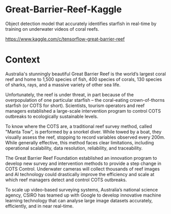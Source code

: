 # Great-Barrier-Reef-Kaggle
Object detection model that accurately identifies starfish in real-time by training on underwater videos of coral reefs.

https://www.kaggle.com/c/tensorflow-great-barrier-reef


# Context
Australia's stunningly beautiful Great Barrier Reef is the world’s largest coral reef and home to 1,500 species of fish, 400 species of corals, 130 species of sharks, rays, and a massive variety of other sea life.

Unfortunately, the reef is under threat, in part because of the overpopulation of one particular starfish – the coral-eating crown-of-thorns starfish (or COTS for short). Scientists, tourism operators and reef managers established a large-scale intervention program to control COTS outbreaks to ecologically sustainable levels.

To know where the COTS are, a traditional reef survey method, called "Manta Tow", is performed by a snorkel diver. While towed by a boat, they visually assess the reef, stopping to record variables observed every 200m. While generally effective, this method faces clear limitations, including operational scalability, data resolution, reliability, and traceability.

The Great Barrier Reef Foundation established an innovation program to develop new survey and intervention methods to provide a step change in COTS Control. Underwater cameras will collect thousands of reef images and AI technology could drastically improve the efficiency and scale at which reef managers detect and control COTS outbreaks.

To scale up video-based surveying systems, Australia’s national science agency, CSIRO has teamed up with Google to develop innovative machine learning technology that can analyse large image datasets accurately, efficiently, and in near real-time.
